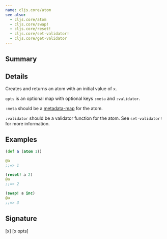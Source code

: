 ```yaml
---
name: cljs.core/atom
see also:
  - cljs.core/atom
  - cljs.core/swap!
  - cljs.core/reset!
  - cljs.core/set-validator!
  - cljs.core/get-validator
---
```


## Summary

## Details

Creates and returns an atom with an initial value of `x`.

`opts` is an optional map with optional keys `:meta` and `:validator`.

`:meta` should be a [metadata-map](http://clojure.org/metadata) for the atom.

`:validator` should be a validator function for the atom. See `set-validator!`
for more information.

## Examples

```clj
(def a (atom 1))

@a
;;=> 1

(reset! a 2)
@a
;;=> 2

(swap! a inc)
@a
;;=> 3
```

## Signature
[x]
[x opts]
